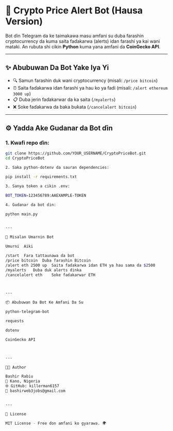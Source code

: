 # 🤖 Crypto Price Alert Bot (Hausa Version)

Bot ɗin Telegram da ke taimakawa masu amfani su duba farashin cryptocurrency da kuma saita faɗakarwa (alerts) idan farashi ya kai wani mataki. An rubuta shi cikin **Python** kuma yana amfani da **CoinGecko API**.

---

## ✨ Abubuwan Da Bot Yake Iya Yi

- 🔍 Samun farashin duk wani cryptocurrency (misali: `/price bitcoin`)
- ⏰ Saita faɗakarwa idan farashi ya hau ko ya fadi (misali: `/alert ethereum 3000 up`)
- 📋 Duba jerin faɗakarwar da ka saita (`/myalerts`)
- ❌ Soke faɗakarwa da baka buƙata (`/cancelalert bitcoin`)

---

## ⚙️ Yadda Ake Gudanar da Bot ɗin

### 1. Kwafi repo ɗin:
```bash
git clone https://github.com/YOUR_USERNAME/CryptoPriceBot.git
cd CryptoPriceBot

2. Saka python-dotenv da sauran dependencies:

pip install -r requirements.txt

3. Sanya token a cikin .env:

BOT_TOKEN=123456789:AAEXAMPLE-TOKEN

4. Gudanar da bot ɗin:

python main.py


---

🧠 Misalan Umarnin Bot

Umurni	Aiki

/start	Fara tattaunawa da bot
/price bitcoin	Duba farashin Bitcoin
/alert eth 2500 up	Saita faɗakarwa idan ETH ya hau sama da $2500
/myalerts	Duba duk alerts ɗinka
/cancelalert eth	Soke faɗakarwar ETH



---

📦 Abubuwan Da Bot Ke Amfani Da Su

python-telegram-bot

requests

dotenv

CoinGecko API



---

🧑‍💻 Author

Bashir Rabiu
📍 Kano, Nigeria
🌐 GitHub: killerman6157
📧 bashirweb3jobs@gmail.com


---

📜 License

MIT License - Free don amfani ko gyarawa. 🌍
